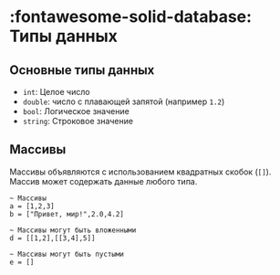 # __:fontawesome-solid-database: Типы данных__

## Основные типы данных
- `int`: Целое число
- `double`: число с плавающей запятой (например `1.2`)
- `bool`: Логическое значение
- `string`: Строковое значение

## Массивы

Массивы объявляются с использованием квадратных скобок (`[]`). Массив может содержать данные любого типа.

```eiger
~ Массивы
a = [1,2,3]
b = ["Привет, мир!",2.0,4.2]

~ Массивы могут быть вложенными
d = [[1,2],[[3,4],5]]

~ Массивы могут быть пустыми
e = []
```